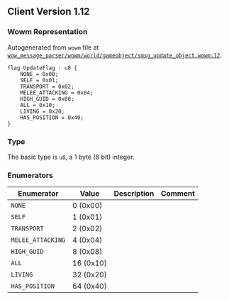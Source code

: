 ## Client Version 1.12

### Wowm Representation

Autogenerated from `wowm` file at [`wow_message_parser/wowm/world/gameobject/smsg_update_object.wowm:12`](https://github.com/gtker/wow_messages/tree/main/wow_message_parser/wowm/world/gameobject/smsg_update_object.wowm#L12).

```rust,ignore
flag UpdateFlag : u8 {
    NONE = 0x00;
    SELF = 0x01;
    TRANSPORT = 0x02;
    MELEE_ATTACKING = 0x04;
    HIGH_GUID = 0x08;
    ALL = 0x10;
    LIVING = 0x20;
    HAS_POSITION = 0x40;
}
```
### Type
The basic type is `u8`, a 1 byte (8 bit) integer.
### Enumerators
| Enumerator | Value  | Description | Comment |
| --------- | -------- | ----------- | ------- |
| `NONE` | 0 (0x00) |  |  |
| `SELF` | 1 (0x01) |  |  |
| `TRANSPORT` | 2 (0x02) |  |  |
| `MELEE_ATTACKING` | 4 (0x04) |  |  |
| `HIGH_GUID` | 8 (0x08) |  |  |
| `ALL` | 16 (0x10) |  |  |
| `LIVING` | 32 (0x20) |  |  |
| `HAS_POSITION` | 64 (0x40) |  |  |

